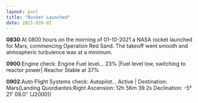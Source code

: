 ```yaml
---
layout: post
title: "Rocket Launched"
date: 2021-010-01
---
```


**0830**:At 0800 hours on the morning of 01-10-2021 a NASA rocket launched for Mars, commencing Operation Red Sand. The takeoff went smooth and atmospheric turbulence was at a minimum.

**0900**:Engine check: Engine Fuel level... 23% |Fuel level low, switching to reactor power| Reactor Stable at 37%

**0902**:Auto Flight Systems check: Autopilot... Active | Destination: Mars(Landing Quordiantes:Right Ascension: 12h 56m 39.2s 
Declination: -5° 21' 09.0" (J2000))
